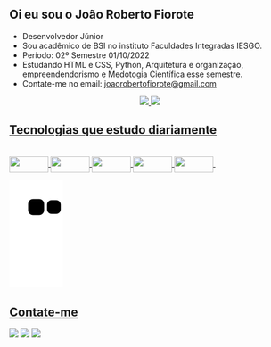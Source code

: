 ## Oi eu sou o João Roberto Fiorote
- Desenvolvedor Júnior
- Sou acadêmico de BSI no instituto Faculdades Integradas IESGO.
- Período: 02º Semestre 01/10/2022
- Estudando HTML e CSS, Python, Arquitetura e organização, empreendendorismo e Medotogia Científica esse semestre.
- Contate-me no email: joaorobertofiorote@gmail.com

<div align="center">
  <a href=https://github.com/joaorobertofiorote">
  <img height="180em" src="https://github-readme-stats.vercel.app/api?username=joaorobertofiorote&show_icons=true&theme=dracula&include_all_commits=true&count_private=true"/>
  <img height="150em" src="https://github-readme-stats.vercel.app/api/top-langs/?username=joaorobertofiorote&layout=compact&langs_count=7&theme=dracula"/>
</div>

## Tecnologias que estudo diariamente

<div style="display: inline_block"><br>

  <img align="center" height="29" width="70" src="https://img.shields.io/badge/HTML-239120?style=for-the-badge&logo=html5&logoColor=white">
  <img align="center" height="29" width="70" src="https://img.shields.io/badge/CSS-239120?&style=for-the-badge&logo=css3&logoColor=white">
  <img align="center" height="29" width="70" src="https://img.shields.io/badge/HTML5-E34F26?style=for-the-badge&logo=html5&logoColor=white">
  <img align="center" height="29" width="70" src="https://img.shields.io/badge/CSS3-1572B6?style=for-the-badge&logo=css3&logoColor=white">
  <img align="center" height="29" width="70" src="https://img.shields.io/badge/Python-14354C?style=for-the-badge&logo=python&logoColor=white">
<img align=centertps://media.discordapp.net/attachments/639956127056134178/890373478988013628/Publicacoes_Instagram_1_1.png?width=676&height=676">

</div>

  ![Animação de cobra](https://github.com/rafaballerini/rafaballerini/blob/output/github-contribution-grid-snake.svg)
  
  ## Contate-me
 
<div>

 <a href="https://www.linkedin.com/in/joao-roberto-fiorote/" target="_blank"><img src="https://img.shields.io/badge/LinkedIn-0077B5?style=for-the-badge&logo=linkedin&logoColor=white"></a>
 <a href = "mailto:joaorobertofiorote@gmail.com"><img src="https://img.shields.io/badge/Gmail-D14836?style=for-the-badge&logo=gmail&logoColor=white"></a>
 <a href="https://discord.gg/Qm7pM83GC5" target="_blank"><img src="https://img.shields.io/badge/Discord-7289DA?style=for-the-badge&logo= discord&logoColor=white" target="_blank"></a>
 
</div>
